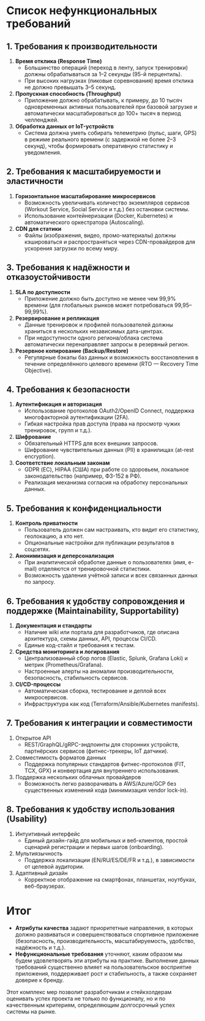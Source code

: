 # Список нефункциональных требований

## 1. Требования к производительности

1. **Время отклика (Response Time)**
   - Большинство операций (переход в ленту, запуск тренировки) должны обрабатываться за 1–2 секунды (95-й перцентиль).
   - При высоких нагрузках (пиковые соревнования) время отклика не должно превышать 3–5 секунд.
2. **Пропускная способность (Throughput)**
   - Приложение должно обрабатывать, к примеру, до 10 тысяч одновременных активных пользователей при базовой загрузке и автоматически масштабироваться до 100+ тысяч в период челленджей.
3. **Обработка данных от IoT-устройств**
   - Система должна уметь собирать телеметрию (пульс, шаги, GPS) в режиме реального времени (с задержкой не более 2–3 секунд), чтобы формировать оперативную статистику и уведомления.

## 2. Требования к масштабируемости и эластичности

1. **Горизонтальное масштабирование микросервисов**
   - Возможность увеличивать количество экземпляров сервисов (Workout Service, Social Service и т.д.) без остановки системы.
   - Использование контейнеризации (Docker, Kubernetes) и автоматического оркестратора (Autoscaling).
2. **CDN для статики**
   - Файлы (изображения, видео, промо-материалы) должны кэшироваться и распространяться через CDN-провайдеров для ускорения загрузки по всему миру.

## 3. Требования к надёжности и отказоустойчивости

1. **SLA по доступности**
   - Приложение должно быть доступно не менее чем 99,9% времени (для глобальных рынков может потребоваться 99,95–99,99%).
2. **Резервирование и репликация**
   - Данные тренировок и профилей пользователей должны храниться в нескольких независимых дата-центрах.
   - При недоступности одного региона/облака система автоматически перенаправляет запросы в резервный регион.
3. **Резервное копирование (Backup/Restore)**
   - Регулярные бэкапы баз данных и возможность восстановления в течение определённого целевого времени (RTO — Recovery Time Objective).

## 4. Требования к безопасности

1. **Аутентификация и авторизация**
   - Использование протоколов OAuth2/OpenID Connect, поддержка многофакторной аутентификации (2FA).
   - Гибкая настройка прав доступа (права на просмотр чужих тренировок, групп и т.д.).
2. **Шифрование**
   - Обязательный HTTPS для всех внешних запросов.
   - Шифрование чувствительных данных (PII) в хранилищах (at-rest encryption).
3. **Соответствие локальным законам**
   - GDPR (ЕС), HIPAA (США) при работе со здоровьем, локальное законодательство (например, ФЗ-152 в РФ).
   - Реализация механизма согласия на обработку персональных данных.

## 5. Требования к конфиденциальности

1. **Контроль приватности**
   - Пользователь должен сам настраивать, кто видит его статистику, геолокацию, а кто нет.
   - Опциональные настройки для публикации результатов в соцсетях.
2. **Анонимизация и деперсонализация**
   - При аналитической обработке данные о пользователях (имя, e-mail) отделяются от тренировочной статистики.
   - Возможность удаления учётной записи и всех связанных данных по запросу.

## 6. Требования к удобству сопровождения и поддержке (Maintainability, Supportability)

1. **Документация и стандарты**
   - Наличие wiki или портала для разработчиков, где описана архитектура, схемы данных, API, процессы CI/CD.
   - Единые код-стайл и требования к тестам.
2. **Средства мониторинга и логирования**
   - Централизованный сбор логов (Elastic, Splunk, Grafana Loki) и метрик (Prometheus/Grafana).
   - Настроенные алерты на аномалии производительности, безопасность, стабильность сервисов.
3. **CI/CD-процессы**
   - Автоматическая сборка, тестирование и деплой всех микросервисов.
   - Инфраструктура как код (Terraform/Ansible/Kubernetes manifests).

## 7. Требования к интеграции и совместимости

1. Открытое API
   - REST/GraphQL/gRPC-эндпоинты для сторонних устройств, партнёрских сервисов (фитнес-трекеры, IoT датчики).
2. Совместимость форматов данных
   - Поддержка популярных стандартов фитнес-протоколов (FIT, TCX, GPX) и конвертация для внутреннего использования.
3. Поддержка нескольких облачных провайдеров
   - Возможность легко разворачивать в AWS/Azure/GCP без существенных изменений кода (минимизация vendor lock-in).

## 8. Требования к удобству использования (Usability)

1. Интуитивный интерфейс
   - Единый дизайн-гайд для мобильных и веб-клиентов, простой сценарий регистрации и первых шагов (onboarding).
2. Мультиязычность
   - Поддержка локализации (EN/RU/ES/DE/FR и т.д.), в зависимости от целевой аудитории.
3. Адаптивный дизайн
   - Корректное отображение на смартфонах, планшетах, ноутбуках, веб-браузерах.

# Итог

- **Атрибуты качества** задают приоритетные направления, в которых должно развиваться и совершенствоваться спортивное приложение (безопасность, производительность, масштабируемость, удобство, надёжность и т.д.).
- **Нефункциональные требования** уточняют, каким образом мы будем удовлетворять эти атрибуты на практике. Выполнение данных требований существенно влияет на пользовательское восприятие приложения, поддерживает рост и стабильность, а также сохраняет доверие к бренду.

Этот комплекс мер позволит разработчикам и стейкхолдерам оценивать успех проекта не только по функционалу, но и по качественным критериям, определяющим долгосрочный успех системы на рынке.
